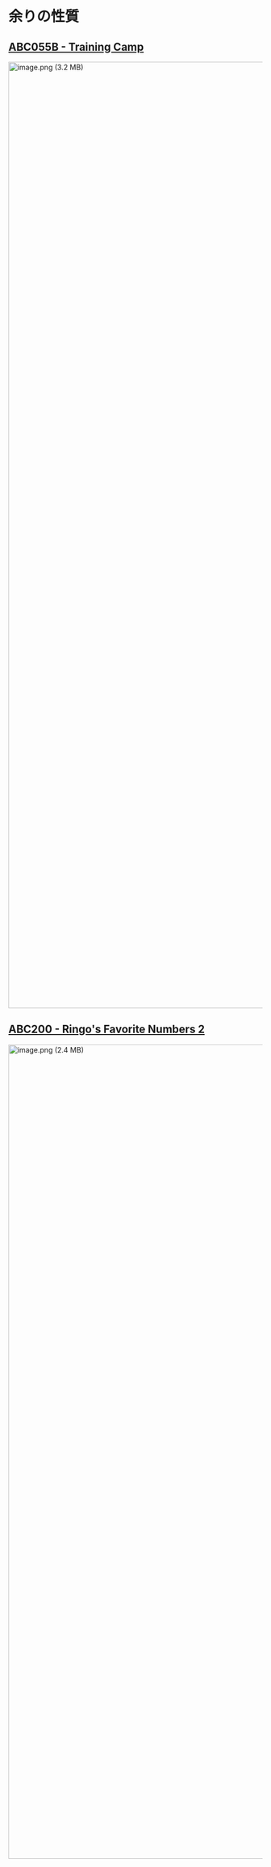 # 余りの性質

## [ABC055B - Training Camp](https://atcoder.jp/contests/abc055/tasks/abc055_b)

<img width="1876" alt="image.png (3.2 MB)" src="https://img.esa.io/uploads/production/attachments/6586/2021/05/04/21054/ee2ec75d-fa7c-4510-bfdf-7a6380916d96.png">

## [ABC200 - Ringo's Favorite Numbers 2](https://atcoder.jp/contests/abc200/tasks/abc200_c)

<img width="1614" alt="image.png (2.4 MB)" src="https://img.esa.io/uploads/production/attachments/6586/2021/05/08/21054/f3a23afc-e3c0-44ea-887d-a7e45a34fd31.png">
